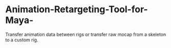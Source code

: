 # Animation-Retargeting-Tool-for-Maya-
Transfer animation data between rigs or transfer raw mocap from a skeleton to a custom rig.
